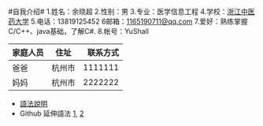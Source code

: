 #自我介绍#
1.姓名：余晓超
2.性别：男
3.专业：医学信息工程
4.学校：[浙江中医药大学](http://www.zcmu.edu.cn/)
5.电话：13819125452
6邮箱：1165190711@qq.com
7.爱好：熟练掌握C/C++、java基础，了解C#.
8.帐号：YuShall

| 家庭人员   | 住址    | 联系方式 |
| -----------|:-------:| --------:|
| 爸爸       | 杭州市  |  1111111 |
| 妈妈       | 杭州市  |  2222222 |


* [語法說明](http://markdown.tw/)
* Github 延伸語法 
	[1](https://help.github.com/articles/github-flavored-markdown/),
	[2](https://guides.github.com/features/mastering-markdown/)
